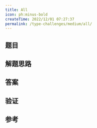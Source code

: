 ```yaml
---
title: All
icon: ph:minus-bold
createTime: 2022/12/01 07:27:37
permalink: /type-challenges/medium/all/
---
```


## 题目

## 解题思路

## 答案

## 验证

## 参考
